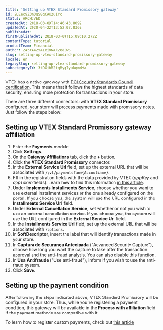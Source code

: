 ```yaml
---
title: 'Setting up VTEX Standard Promissory gateway'
id: 2LEec9Z3m0gS8gCAK2uIYc
status: ARCHIVED
createdAt: 2018-03-09T14:46:43.809Z
updatedAt: 2020-04-22T13:52:07.836Z
publishedAt: 
firstPublishedAt: 2018-03-09T15:09:10.272Z
contentType: tutorial
productTeam: Financial
author: 245tA425AIeioKAk2eaiwS
slug: setting-up-vtex-standard-promissory-gateway
locale: en
legacySlug: setting-up-vtex-standard-promissory-gateway
subcategoryId: 3tDGibM2tqMyqIyukqmmMw
---
```


VTEX has a native gateway with [PCI Security Standards Council certification](/en/faq/what-is-the-pci-ssc). This means that it follows the highest standards of data security, ensuring more protection for transactions in your store.

There are three different connectors: with __VTEX Standard Promissory__ configured, your store will process payments made with promissory notes. Just follow the steps below:

## Setting up VTEX Standard Promissory gateway affiliation
1. Enter the __Payments__ module.
2. Click __Settings__.
3. On the __Gateway Affiliations__ tab, click the __+__ button.
4. Click the __VTEX Standard Promissory__ connector.
5. In the __External Service Url__ field, set up the external URL that will be associated with `/pvt/payments?an={AccoutName}`.
6. Fill in the registration fields with the data provided by VTEX (_appKey_ and _appToken_ fields). Learn how to find this information [in this article](/en/tutorial/creating-appkeys-and-apptokens-to-authenticate-integrations).
7. Under __Implements Installments Service__, choose whether you want to use external installment services or the one already configured on the portal. If you choose _yes_, the system will use the URL configured in the __Installments Service Url__ field.
8. Under __External Cancellation Service__, set whether or not you wish to use an external cancellation service. If you choose _yes_, the system will use the URL configured in the __External Service Url__ field.
9. In the __Installments Service Url__ field, set up the external URL that will be associated with `/options`.
10. In __SoftDescriptor__, insert the label that will identify transactions made in your store.
11. In __Captura de Segurança Antecipada__ ("Advanced Security Capture"), choose how long you want the capture to take after the transaction approval and the anti-fraud analysis. You can also disable this function.
12. In __Usa Antifraude__ ("Use anti-fraud"), inform if you wish to use the anti-fraud system.
13. Click __Save__.

## Setting up the payment condition

After following the steps indicated above, VTEX Standard Promissory will be configured in your store. Thus, while you're registering a payment condition, this gateway will be available in the **Process with affiliation** field if the payment methods are compatible with it. 

To learn how to register custom payments, check out [this article](http://help.vtex.com/en/tutorial/how-to-configure-payment-conditions)
